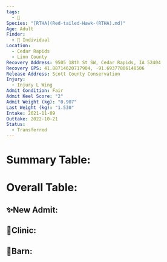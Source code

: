 ```yaml
---
tags:
  - 🦅
Species: "[RTHA](Red-tailed-Hawk-(RTHA).md)"
Age: Adult
Finder:
  - 🧑 Individual
Location:
  - Cedar Rapids
  - Linn County
Recovery Address: 9505 18th St SW, Cedar Rapids, IA 52404
Recovery GPS: 41.88714620717904, -91.69377806148506
Release Address: Scott County Conservation
Injury:
  - Injury L Wing
Admit Condition: Fair
Admit Keel Score: "2"
Admit Weight (kg): "0.907"
Last Weight (kg): "1.530"
Intake: 2021-11-09
Outtake: 2022-10-21
Status:
  - Transferred
---
```


# Summary Table:



# Overall Table:

## ✨New Admit:



## 🏥Clinic:



## 🏡Barn:



